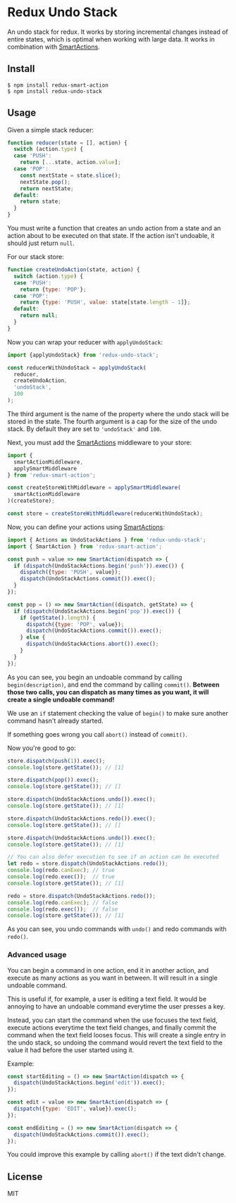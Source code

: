 # Redux Undo Stack

An undo stack for redux. It works by storing incremental changes instead of
entire states, which is optimal when working with large data. It works in
combination with
[SmartActions](https://github.com/stephan83/redux-smart-action).

## Install

```
$ npm install redux-smart-action
$ npm install redux-undo-stack
```

## Usage

Given a simple stack reducer:

```js
function reducer(state = [], action) {
  switch (action.type) {
  case 'PUSH':
    return [...state, action.value];
  case 'POP':
    const nextState = state.slice();
    nextState.pop();
    return nextState;
  default:
    return state;
  }
}
```

You must write a function that creates an undo action from a state and an action
about to be executed on that state. If the action isn't undoable, it should
just return `null`.

For our stack store:

```js
function createUndoAction(state, action) {
  switch (action.type) {
  case 'PUSH':
    return {type: 'POP'};
  case 'POP':
    return {type: 'PUSH', value: state[state.length - 1]};
  default:
    return null;
  }
}
```

Now you can wrap your reducer with `applyUndoStack`:

```js
import {applyUndoStack} from 'redux-undo-stack';

const reducerWithUndoStack = applyUndoStack(
  reducer,
  createUndoAction,
  'undoStack',
  100
);
```

The third argument is the name of the property where the undo stack will be
stored in the state. The fourth argument is a cap for the size of the undo
stack. By default they are set to `'undoStack'` and `100`.

Next, you must add the
[SmartActions](https://github.com/stephan83/redux-smart-action) middleware to
your store:

```js
import {
  smartActionMiddleware,
  applySmartMiddleware
} from 'redux-smart-action';

const createStoreWithMiddleware = applySmartMiddleware(
  smartActionMiddleware
)(createStore);

const store = createStoreWithMiddleware(reducerWithUndoStack);
```

Now, you can define your actions using
[SmartActions](https://github.com/stephan83/redux-smart-action):

```js
import { Actions as UndoStackActions } from 'redux-undo-stack';
import { SmartAction } from 'redux-smart-action';

const push = value => new SmartAction(dispatch => {
  if (dispatch(UndoStackActions.begin('push')).exec()) {
    dispatch({type: 'PUSH', value});
    dispatch(UndoStackActions.commit()).exec();
  }
});

const pop = () => new SmartAction((dispatch, getState) => {
  if (dispatch(UndoStackActions.begin('pop')).exec()) {
    if (getState().length) {
      dispatch({type: 'POP', value});
      dispatch(UndoStackActions.commit()).exec();
    } else {
      dispatch(UndoStackActions.abort()).exec();
    }
  }
});
```

As you can see, you begin an undoable command by calling `begin(description)`,
and end the command by calling `commit()`. **Between those two calls, you can
dispatch as many times as you want, it will create a single undoable command!**

We use an `if` statement checking the value of `begin()` to make sure another
command hasn't already started.

If something goes wrong you call `abort()` instead of `commit()`.

Now you're good to go:

```js
store.dispatch(push(1)).exec();
console.log(store.getState()); // [1]

store.dispatch(pop()).exec();
console.log(store.getState()); // []

store.dispatch(UndoStackActions.undo()).exec();
console.log(store.getState()); // [1]

store.dispatch(UndoStackActions.redo()).exec();
console.log(store.getState()); // []

store.dispatch(UndoStackActions.undo()).exec();
console.log(store.getState()); // [1]

// You can also defer execution to see if an action can be executed
let redo = store.dispatch(UndoStackActions.redo());
console.log(redo.canExec); // true
console.log(redo.exec());  // true
console.log(store.getState()); // [1]

redo = store.dispatch(UndoStackActions.redo());
console.log(redo.canExec); // false
console.log(redo.exec());  // false
console.log(store.getState()); // [1]
```

As you can see, you undo commands with `undo()` and redo commands with `redo()`.

### Advanced usage

You can begin a command in one action, end it in another action, and
execute as many actions as you want in between. It will result in a single
undoable command.

This is useful if, for example, a user is editing a text field. It would be
annoying to have an undoable command everytime the user presses a key.

Instead, you can start the command when the use focuses the text field, execute
actions everytime the text field changes, and finally commit the command when
the text field looses focus. This will create a single entry in the undo stack,
so undoing the command would revert the text field to the value it had before
the user started using it.

Example:

```js
const startEditing = () => new SmartAction(dispatch => {
  dispatch(UndoStackActions.begin('edit')).exec();
});

const edit = value => new SmartAction(dispatch => {
  dispatch({type: 'EDIT', value}).exec();
});

const endEditing = () => new SmartAction(dispatch => {
  dispatch(UndoStackActions.commit()).exec();
});
```

You could improve this example by calling `abort()` if the text didn't change.

## License

MIT

